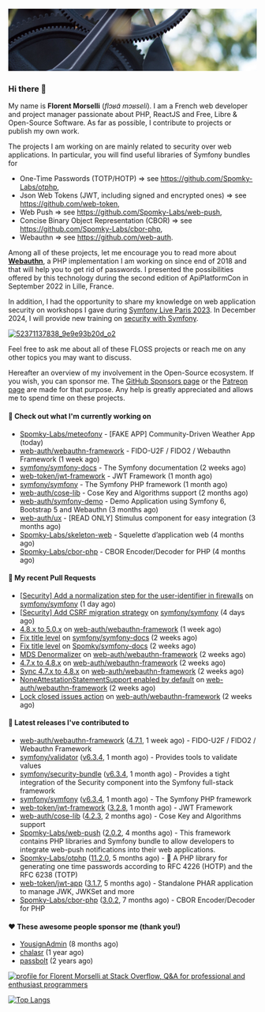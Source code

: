 ![Cover image](1.webp)

### Hi there 👋

My name is **Florent Morselli** (*flɔʁɑ̃ mɔʁseli*). I am a French web developer and project manager passionate about PHP, ReactJS and Free, Libre & Open-Source Software.
As far as possible, I contribute to projects or publish my own work.

The projects I am working on are mainly related to security over web applications. In particular, you will find useful libraries of Symfony bundles for
* One-Time Passwords (TOTP/HOTP) => see https://github.com/Spomky-Labs/otphp,
* Json Web Tokens (JWT, including signed and encrypted ones) => see https://github.com/web-token,
* Web Push => see https://github.com/Spomky-Labs/web-push,
* Concise Binary Object Representation (CBOR) => see https://github.com/Spomky-Labs/cbor-php,
* Webauthn => see https://github.com/web-auth.

Among all of these projects, let me encourage you to read more about [**Webauthn**](https://github.com/web-auth), a PHP implementation I am working on since end of 2018 and that will help you to get rid of passwords. I presented the possibilities offered by this technology during the second edition of ApiPlatformCon in September 2022 in Lille, France.

In addition, I had the opportunity to share my knowledge on web application security on workshops I gave during [Symfony Live Paris 2023](https://live.symfony.com/2023-paris/workshop/maximiser-la-securite-de-vos-applications-avec-le-bundle-security).
In December 2024, I will provide new training on [security with Symfony](https://live.symfony.com/2023-brussels-con/workshop/road-to-safer-applications).

[![52371137838_9e9e93b20d_o2](https://user-images.githubusercontent.com/1091072/191684778-b9e26104-038d-45c2-a1b3-287233d15ecc.jpg)](https://api-platform.com/con/2022/conferences/webauthn-se-debarrasser-des-mots-de-passe-definitivement/)

Feel free to ask me about all of these FLOSS projects or reach me on any other topics you may want to discuss.

Hereafter an overview of my involvement in the Open-Source ecosystem.
If you wish, you can sponsor me. The [GitHub Sponsors page](https://github.com/sponsors/Spomky/) or the [Patreon page](https://www.patreon.com/FlorentMorselli) are made for that purpose. Any help is greatly appreciated and allows me to spend time on these projects.

#### 👷 Check out what I'm currently working on

- [Spomky-Labs/meteofony](https://github.com/Spomky-Labs/meteofony) - [FAKE APP] Community-Driven Weather App (today)
- [web-auth/webauthn-framework](https://github.com/web-auth/webauthn-framework) - FIDO-U2F / FIDO2 / Webauthn Framework (1 week ago)
- [symfony/symfony-docs](https://github.com/symfony/symfony-docs) - The Symfony documentation (2 weeks ago)
- [web-token/jwt-framework](https://github.com/web-token/jwt-framework) - JWT Framework (1 month ago)
- [symfony/symfony](https://github.com/symfony/symfony) - The Symfony PHP framework (1 month ago)
- [web-auth/cose-lib](https://github.com/web-auth/cose-lib) - Cose Key and Algorithms support (2 months ago)
- [web-auth/symfony-demo](https://github.com/web-auth/symfony-demo) - Demo Application using Symfony 6, Bootstrap 5 and Webauthn (3 months ago)
- [web-auth/ux](https://github.com/web-auth/ux) - [READ ONLY] Stimulus component for easy integration (3 months ago)
- [Spomky-Labs/skeleton-web](https://github.com/Spomky-Labs/skeleton-web) - Squelette d’application web (4 months ago)
- [Spomky-Labs/cbor-php](https://github.com/Spomky-Labs/cbor-php) - CBOR Encoder/Decoder for PHP (4 months ago)

#### 🔨 My recent Pull Requests

- [[Security] Add a normalization step for the user-identifier in firewalls](https://github.com/symfony/symfony/pull/51744) on [symfony/symfony](https://github.com/symfony/symfony) (1 day ago)
- [[Security] Add CSRF migration strategy](https://github.com/symfony/symfony/pull/51724) on [symfony/symfony](https://github.com/symfony/symfony) (4 days ago)
- [4.8.x to 5.0.x](https://github.com/web-auth/webauthn-framework/pull/480) on [web-auth/webauthn-framework](https://github.com/web-auth/webauthn-framework) (1 week ago)
- [Fix title level](https://github.com/symfony/symfony-docs/pull/18859) on [symfony/symfony-docs](https://github.com/symfony/symfony-docs) (2 weeks ago)
- [Fix title level](https://github.com/Spomky/symfony-docs/pull/1) on [Spomky/symfony-docs](https://github.com/Spomky/symfony-docs) (2 weeks ago)
- [MDS Denormalizer](https://github.com/web-auth/webauthn-framework/pull/476) on [web-auth/webauthn-framework](https://github.com/web-auth/webauthn-framework) (2 weeks ago)
- [4.7.x to 4.8.x](https://github.com/web-auth/webauthn-framework/pull/475) on [web-auth/webauthn-framework](https://github.com/web-auth/webauthn-framework) (2 weeks ago)
- [Sync 4.7.x to 4.8.x](https://github.com/web-auth/webauthn-framework/pull/474) on [web-auth/webauthn-framework](https://github.com/web-auth/webauthn-framework) (2 weeks ago)
- [NoneAttestationStatementSupport enabled by default](https://github.com/web-auth/webauthn-framework/pull/473) on [web-auth/webauthn-framework](https://github.com/web-auth/webauthn-framework) (2 weeks ago)
- [Lock closed issues action](https://github.com/web-auth/webauthn-framework/pull/471) on [web-auth/webauthn-framework](https://github.com/web-auth/webauthn-framework) (2 weeks ago)

#### 🔭 Latest releases I've contributed to

- [web-auth/webauthn-framework](https://github.com/web-auth/webauthn-framework) ([4.7.1](https://github.com/web-auth/webauthn-framework/releases/tag/4.7.1), 1 week ago) - FIDO-U2F / FIDO2 / Webauthn Framework
- [symfony/validator](https://github.com/symfony/validator) ([v6.3.4](https://github.com/symfony/validator/releases/tag/v6.3.4), 1 month ago) - Provides tools to validate values
- [symfony/security-bundle](https://github.com/symfony/security-bundle) ([v6.3.4](https://github.com/symfony/security-bundle/releases/tag/v6.3.4), 1 month ago) - Provides a tight integration of the Security component into the Symfony full-stack framework
- [symfony/symfony](https://github.com/symfony/symfony) ([v6.3.4](https://github.com/symfony/symfony/releases/tag/v6.3.4), 1 month ago) - The Symfony PHP framework
- [web-token/jwt-framework](https://github.com/web-token/jwt-framework) ([3.2.8](https://github.com/web-token/jwt-framework/releases/tag/3.2.8), 1 month ago) - JWT Framework
- [web-auth/cose-lib](https://github.com/web-auth/cose-lib) ([4.2.3](https://github.com/web-auth/cose-lib/releases/tag/4.2.3), 2 months ago) - Cose Key and Algorithms support
- [Spomky-Labs/web-push](https://github.com/Spomky-Labs/web-push) ([2.0.2](https://github.com/Spomky-Labs/web-push/releases/tag/2.0.2), 4 months ago) - This framework contains PHP libraries and Symfony bundle to allow developers to integrate web-push notifications into their web applications.
- [Spomky-Labs/otphp](https://github.com/Spomky-Labs/otphp) ([11.2.0](https://github.com/Spomky-Labs/otphp/releases/tag/11.2.0), 5 months ago) - :closed_lock_with_key: A PHP library for generating one time passwords according to RFC 4226 (HOTP) and the RFC 6238 (TOTP)
- [web-token/jwt-app](https://github.com/web-token/jwt-app) ([3.1.7](https://github.com/web-token/jwt-app/releases/tag/3.1.7), 5 months ago) - Standalone PHAR application to manage JWK, JWKSet and more
- [Spomky-Labs/cbor-php](https://github.com/Spomky-Labs/cbor-php) ([3.0.2](https://github.com/Spomky-Labs/cbor-php/releases/tag/3.0.2), 7 months ago) - CBOR Encoder/Decoder for PHP

#### ❤️ These awesome people sponsor me (thank you!)

- [YousignAdmin](https://github.com/YousignAdmin) (8 months ago)
- [chalasr](https://github.com/chalasr) (1 year ago)
- [passbolt](https://github.com/passbolt) (2 years ago)

<a href="https://stackoverflow.com/users/2157818/florent-morselli"><img src="https://stackoverflow.com/users/flair/2157818.png" width="208" height="58" alt="profile for Florent Morselli at Stack Overflow, Q&amp;A for professional and enthusiast programmers" title="profile for Florent Morselli at Stack Overflow, Q&amp;A for professional and enthusiast programmers"></a>

[![Top Langs](https://wakatime.com/share/@Spomky/aa41d408-c524-4a5f-936d-0b9446698abd.svg)](https://wakatime.com/@Spomky)
